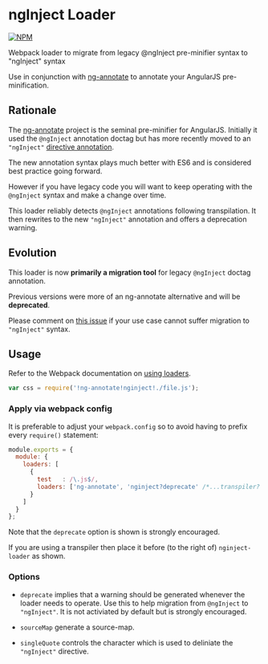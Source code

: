 # ngInject Loader

[![NPM](https://nodei.co/npm/nginject-loader.png)](http://github.com/bholloway/nginject-loader)

Webpack loader to migrate from legacy @ngInject pre-minifier syntax to \"ngInject\" syntax

Use in conjunction with [ng-annotate](https://www.npmjs.com/package/ng-annotate-loader) to annotate your AngularJS pre-minification.

## Rationale

The [ng-annotate](https://github.com/olov/ng-annotate) project is the seminal pre-minifier for AngularJS. Initially it used the `@ngInject` annotation doctag but has more recently moved to an `"ngInject"` [directive annotation](https://github.com/olov/ng-annotate#es6-and-typescript-support).

The new annotation syntax plays much better with ES6 and is considered best practice going forward.

However if you have legacy code you will want to keep operating with the `@ngInject` syntax and make a change over time.

This loader reliably detects `@ngInject` annotations following transpilation. It then rewrites to the new `"ngInject"` annotation and offers a deprecation warning.

## Evolution

This loader is now **primarily a migration tool** for legacy `@ngInject` doctag annotation.
 
Previous versions were more of an ng-annotate alternative and will be **deprecated**.

Please comment on [this issue](https://github.com/bholloway/nginject-loader/issues/2) if your use case cannot suffer migration to `"ngInject"` syntax.

## Usage

Refer to the Webpack documentation on [using loaders](http://webpack.github.io/docs/using-loaders.html).

``` javascript
var css = require('!ng-annotate!nginject!./file.js');
```

### Apply via webpack config

It is preferable to adjust your `webpack.config` so to avoid having to prefix every `require()` statement:

``` javascript
module.exports = {
  module: {
    loaders: [
      {
        test   : /\.js$/,
        loaders: ['ng-annotate', 'nginject?deprecate' /*...transpiler? */]
      }
    ]
  }
};
```

Note that the `deprecate` option is shown is strongly encouraged.

If you are using a transpiler then place it before (to the right of) `nginject-loader` as shown.

### Options

* `deprecate` implies that a warning should be generated whenever the loader needs to operate. Use this to help migration from `@ngInject` to `"ngInject"`. It is not activiated by default but is strongly encouraged.

* `sourceMap` generate a source-map.

* `singleQuote` controls the character which is used to deliniate the `"ngInject"` directive.
